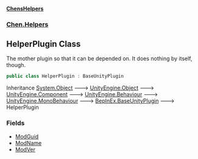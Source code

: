 
#### [ChensHelpers](./index 'index')

### [Chen.Helpers](./TL4GfUmVM4KRcYyefTVtgA 'Chen.Helpers')

## HelperPlugin Class
The mother plugin so that it can be depended on. It does nothing by itself, though.  
```csharp
public class HelperPlugin : BaseUnityPlugin
```
Inheritance [System.Object](https://docs.microsoft.com/en-us/dotnet/api/System.Object 'System.Object') &#129106; [UnityEngine.Object](https://docs.microsoft.com/en-us/dotnet/api/UnityEngine.Object 'UnityEngine.Object') &#129106; [UnityEngine.Component](https://docs.microsoft.com/en-us/dotnet/api/UnityEngine.Component 'UnityEngine.Component') &#129106; [UnityEngine.Behaviour](https://docs.microsoft.com/en-us/dotnet/api/UnityEngine.Behaviour 'UnityEngine.Behaviour') &#129106; [UnityEngine.MonoBehaviour](https://docs.microsoft.com/en-us/dotnet/api/UnityEngine.MonoBehaviour 'UnityEngine.MonoBehaviour') &#129106; [BepInEx.BaseUnityPlugin](https://docs.microsoft.com/en-us/dotnet/api/BepInEx.BaseUnityPlugin 'BepInEx.BaseUnityPlugin') &#129106; HelperPlugin  

### Fields
- [ModGuid](./7v0rHDLODoe+2yk5fJZzHQ 'Chen.Helpers.HelperPlugin.ModGuid')
- [ModName](./7UhDAPiMll3sHf2jcpyV8w 'Chen.Helpers.HelperPlugin.ModName')
- [ModVer](./wz3lqhzsVv390EGgqvaJzA 'Chen.Helpers.HelperPlugin.ModVer')

